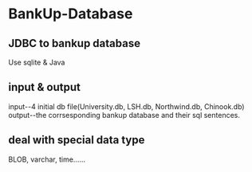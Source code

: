 # BankUp-Database
## JDBC to bankup database

Use sqlite & Java
 
## input & output
input--4 initial db file(University.db, LSH.db, Northwind.db, Chinook.db)
output--the corrsesponding bankup database and their sql sentences.

## deal with special data type

BLOB, varchar, time......
